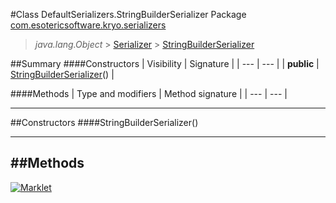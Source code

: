 #Class DefaultSerializers.StringBuilderSerializer
Package [com.esotericsoftware.kryo.serializers](README.md)<br>

> *java.lang.Object* > [Serializer](../Serializer.md) > [StringBuilderSerializer](StringBuilderSerializer.md)






##Summary
####Constructors
| Visibility | Signature |
| --- | --- |
| **public** | [StringBuilderSerializer](#stringbuilderserializer)() |

####Methods
| Type and modifiers | Method signature |
| --- | --- |

---


##Constructors
####StringBuilderSerializer()
> 


---


##Methods
---

[![Marklet](https://img.shields.io/badge/Generated%20by-Marklet-green.svg)](https://github.com/Faylixe/marklet)